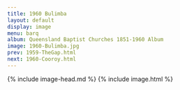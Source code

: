 ```yaml
---
title: 1960 Bulimba
layout: default
display: image
menu: barq
album: Queensland Baptist Churches 1851-1960 Album
image: 1960-Bulimba.jpg
prev: 1959-TheGap.html
next: 1960-Cooroy.html
---
```

{% include image-head.md %}
{% include image.html %}